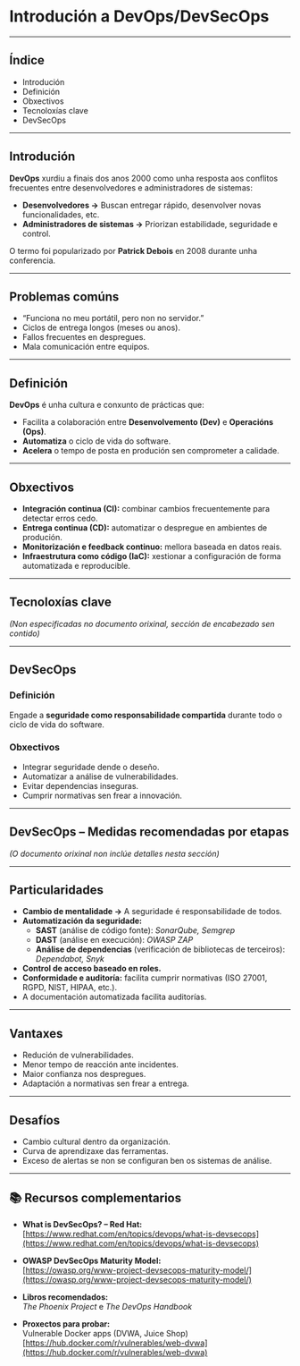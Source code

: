 # Introdución a DevOps/DevSecOps  

---

## Índice
- Introdución  
- Definición  
- Obxectivos  
- Tecnoloxías clave  
- DevSecOps  

---

## Introdución

**DevOps** xurdiu a finais dos anos 2000 como unha resposta aos conflitos frecuentes entre desenvolvedores e administradores de sistemas:

- **Desenvolvedores →** Buscan entregar rápido, desenvolver novas funcionalidades, etc.  
- **Administradores de sistemas →** Priorizan estabilidade, seguridade e control.

O termo foi popularizado por **Patrick Debois** en 2008 durante unha conferencia.

---

## Problemas comúns

- “Funciona no meu portátil, pero non no servidor.”  
- Ciclos de entrega longos (meses ou anos).  
- Fallos frecuentes en despregues.  
- Mala comunicación entre equipos.

---

## Definición

**DevOps** é unha cultura e conxunto de prácticas que:

- Facilita a colaboración entre **Desenvolvemento (Dev)** e **Operacións (Ops)**.  
- **Automatiza** o ciclo de vida do software.  
- **Acelera** o tempo de posta en produción sen comprometer a calidade.

---

## Obxectivos

- **Integración continua (CI):** combinar cambios frecuentemente para detectar erros cedo.  
- **Entrega continua (CD):** automatizar o despregue en ambientes de produción.  
- **Monitorización e feedback continuo:** mellora baseada en datos reais.  
- **Infraestrutura como código (IaC):** xestionar a configuración de forma automatizada e reproducible.

---

## Tecnoloxías clave

*(Non especificadas no documento orixinal, sección de encabezado sen contido)*

---

## DevSecOps

### Definición
Engade a **seguridade como responsabilidade compartida** durante todo o ciclo de vida do software.

### Obxectivos
- Integrar seguridade dende o deseño.  
- Automatizar a análise de vulnerabilidades.  
- Evitar dependencias inseguras.  
- Cumprir normativas sen frear a innovación.

---

## DevSecOps – Medidas recomendadas por etapas

*(O documento orixinal non inclúe detalles nesta sección)*

---

## Particularidades

- **Cambio de mentalidade →** A seguridade é responsabilidade de todos.  
- **Automatización da seguridade:**
  - **SAST** (análise de código fonte): *SonarQube, Semgrep*  
  - **DAST** (análise en execución): *OWASP ZAP*  
  - **Análise de dependencias** (verificación de bibliotecas de terceiros): *Dependabot, Snyk*  
- **Control de acceso baseado en roles.**  
- **Conformidade e auditoría:** facilita cumprir normativas (ISO 27001, RGPD, NIST, HIPAA, etc.).  
- A documentación automatizada facilita auditorías.

---

## Vantaxes

- Redución de vulnerabilidades.  
- Menor tempo de reacción ante incidentes.  
- Maior confianza nos despregues.  
- Adaptación a normativas sen frear a entrega.

---

## Desafíos

- Cambio cultural dentro da organización.  
- Curva de aprendizaxe das ferramentas.  
- Exceso de alertas se non se configuran ben os sistemas de análise.

---

## 📚 Recursos complementarios

- **What is DevSecOps? – Red Hat:**  
  [https://www.redhat.com/en/topics/devops/what-is-devsecops](https://www.redhat.com/en/topics/devops/what-is-devsecops)

- **OWASP DevSecOps Maturity Model:**  
  [https://owasp.org/www-project-devsecops-maturity-model/](https://owasp.org/www-project-devsecops-maturity-model/)

- **Libros recomendados:**  
  *The Phoenix Project* e *The DevOps Handbook*

- **Proxectos para probar:**  
  Vulnerable Docker apps (DVWA, Juice Shop)  
  [https://hub.docker.com/r/vulnerables/web-dvwa](https://hub.docker.com/r/vulnerables/web-dvwa)
